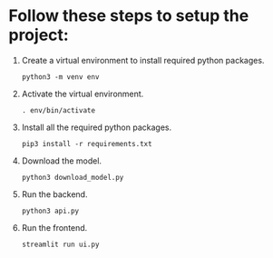 # Follow these steps to setup the project:
1. Create a virtual environment to install required python packages.

    `python3 -m venv env`

2. Activate the virtual environment.

    `. env/bin/activate`

3. Install all the required python packages.

    `pip3 install -r requirements.txt`

4. Download the model.

    `python3 download_model.py`

5. Run the backend.

    `python3 api.py`

6. Run the frontend.

    `streamlit run ui.py`

